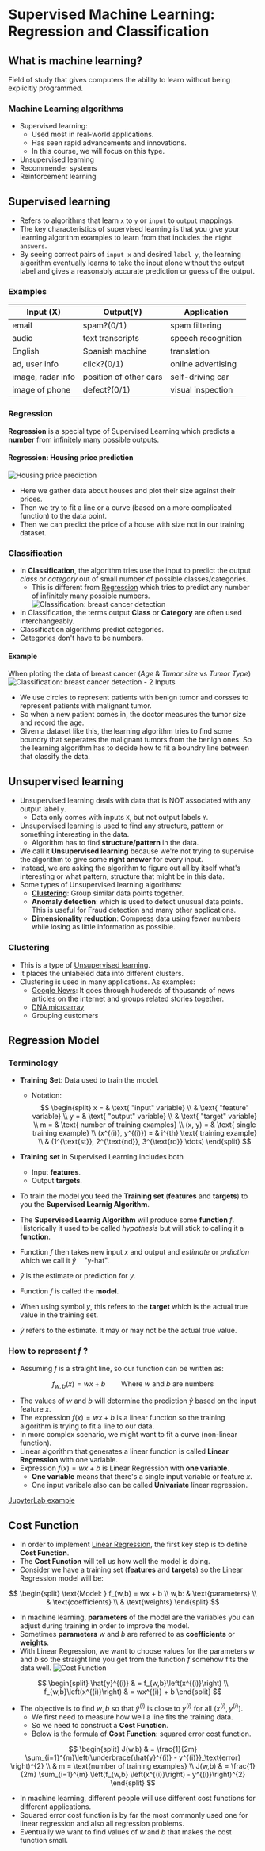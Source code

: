 # Supervised Machine Learning: Regression and Classification
## What is machine learning?
Field of study that gives computers the ability to learn without being explicitly programmed.
### Machine Learning algorithms
* Supervised learning: 
    * Used most in real-world applications.
    * Has seen rapid advancements and innovations.
    * In this course, we will focus on this type.
* Unsupervised learning
* Recommender systems
* Reinforcement learning
## Supervised learning
* Refers to algorithms that learn `x` to `y` or `input` to `output` mappings.  
* The key characteristics of supervised learning is that you give your learning algorithm examples to learn from that includes the `right answers`.  
* By seeing correct pairs of `input x` and desired `label y`, the learning algorithm eventually learns to take the input alone without the output label and gives a reasonably accurate prediction or guess of the output.
### Examples
Input (X) | Output(Y) | Application
----------|-----------|------------
email | spam?(0/1) | spam filtering
audio | text transcripts | speech recognition
English | Spanish machine | translation
ad, user info | click?(0/1) | online advertising
image, radar info | position of other cars | self-driving car
image of phone | defect?(0/1) | visual inspection

### Regression
**Regression** is a special type of Supervised Learning which predicts a **number** from infinitely many possible outputs.
#### Regression: Housing price prediction
![Housing price prediction](./images/regression-01.jpg)
* Here we gather data about houses and plot their size against their prices.
* Then we try to fit a line or a curve (based on a more complicated function) to the data point.
* Then we can predict the price of a house with size not in our training dataset.

### Classification
* In **Classification**, the algorithm tries use the input to predict the output _class_ or _category_ out of small number of possible classes/categories.
    * This is different from [Regression](#regression) which tries to predict any number of infinitely many possible numbers.
![Classification: breast cancer detection](./images/classification-01.jpg)
* In Classification, the terms output **Class** or **Category** are often used interchangeably.
* Classification algorithms predict categories.
* Categories don't have to be numbers.

#### Example
When ploting the data of breast cancer (_Age_ & _Tumor size_ vs _Tumor Type_)
![Classification: breast cancer detection - 2 Inputs](./images/classification-02.jpg)
* We use circles to represent patients with benign tumor and corsses to represent patients with malignant tumor.
* So when a new patient comes in, the doctor measures the tumor size and record the age.
* Given a dataset like this, the learning algorithm tries to find some boundry that seperates the malignant tumors from the benign ones. So the learning algorithm has to decide how to fit a boundry line between that classify the data.

## Unsupervised learning
* Unsupervised learning deals with data that is NOT associated with any output label `y`.
    * Data only comes with inputs `X`, but not output labels `Y`.
* Unsupervised learning is used to find any structure, pattern or something interesting in the data.
    * Algorithm has to find **structure/pattern** in the data.
* We call it **Unsupervised learning** because we're not trying to supervise the algorithm to give some **right answer** for every input.
* Instead, we are asking the algorithm to figure out all by itself what's interesting or what pattern, structure that might be in this data.
* Some types of Unsupervised learning algorithms:
    * [**Clustering**](#clustering): Group similar data points together.
    * **Anomaly detection**: which is used to detect unusual data points. This is useful for Fraud detection and many other applications.
    * **Dimensionality reduction**: Compress data using fewer numbers while losing as little information as possible.
### Clustering
* This is a type of [Unsupervised learning](#unsupervised-learning).
* It places the unlabeled data into different clusters.
* Clustering is used in many applications. As examples:
    * [Google News](https://news.google.com/): It goes through hudereds of thousands of news articles on the internet and groups related stories together.
    * [DNA microarray](https://en.wikipedia.org/wiki/DNA_microarray)
    * Grouping customers
## Regression Model
### Terminology
* **Training Set**: Data used to train the model.
    * Notation:
   $$
   \begin{split}
   x = & \text{ "input" variable} \\
   & \text{ "feature" variable} \\
   y = & \text{ "output" variable} \\
   & \text{ "target" variable} \\
   m = & \text{ number of training examples} \\
   (x, y) = & \text{ single training example} \\
   (x^{(i)}, y^{(i)}) = & i^{th} \text{ training example} \\
   & (1^{\text{st}}, 2^{\text{nd}}, 3^{\text{rd}} \dots)
   \end{split}
   $$

* **Training set** in Supervised Learning includes both
    * Input **features**.
    * Output **targets**.
* To train the model you feed the **Training set** (**features** and **targets**) to you the **Supervised Learnig Algorithm**.
* The **Supervised Learnig Algorithm** will produce some **function** $f$. Historically it used to be called _hypothesis_ but will stick to calling it a **function**.
* Function $f$ then takes new input $x$ and output and _estimate_ or _prdiction_ which we call it $\hat{y} \quad \text{"y-hat"}$.
* $\hat{y}$ is the estimate or prediction for $y$.
* Function $f$ is called the **model**.
* When using symbol $y$, this refers to the **target** which is the actual true value in the training set.
* $\hat{y}$ refers to the estimate. It may or may not be the actual true value.
### How to represent $f$ ?
* Assuming $f$ is a straight line, so our function can be written as:

$$
f_{w,b}(x) = wx + b \qquad \text{Where } w \text{ and } b \text{ are numbers}
$$

* The values of $w$ and $b$ will determine the prediction $\hat{y}$ based on the input feature $x$.
* The expression $f(x) = wx + b$ is a linear function so the training algorithm is trying to fit a line to our data.
* In more complex scenario, we might want to fit a curve (non-linear function).
* Linear algorithm that generates a linear function is called **Linear Regression** with one variable.
* Expression $f(x) = wx + b$ is Linear Regression with **one variable**.
    * **One variable** means that there's a single input variable or feature $x$.
    * One input varibale also can be called **Univariate** linear regression.

[JupyterLab example](./code/C1_W1_Lab02_Model_Representation_Soln.ipynb)

## Cost Function
* In order to implement [Linear Regression](#regression-model), the first key step is to define **Cost Function**.
* The **Cost Function** will tell us how well the model is doing.
* Consider we have a training set (**features** and **targets**) so the Linear Regression model will be:

$$
\begin{split}
\text{Model: } f_{w,b} = wx + b \\
w,b: & \text{parameters} \\
& \text{coefficients} \\
& \text{weights}
\end{split}
$$

* In machine learning, **parameters** of the model are the variables you can adjust during training in order to improve the model.
* Sometimes **parameters** $w$ and $b$ are referred to as **coefficients** or **weights**.
* With Linear Regression, we want to choose values for the parameters $w$ and $b$ so the straight line you get from the function $f$ somehow fits the data well.
![Cost Function](./images/cost-function-01.jpg)

$$
\begin{split}
\hat{y}^{(i)} & = f_{w,b}\left(x^{(i)}\right) \\
f_{w,b}\left(x^{(i)}\right) & = wx^{(i)} + b
\end{split}
$$

* The objective is to find $w,b$ so that $\hat{y}^{(i)}$ is close to $y^{(i)}$ for all $\left(x^{(i)}, y^{(i)}\right)$.
    * We first need to measure how well a line fits the training data.
    * So we need to construct a **Cost Function**.
    * Below is the formula of **Cost Function**: squared error cost function.

$$
\begin{split}
J(w,b) & = \frac{1}{2m} \sum_{i=1}^{m}\left(\underbrace{\hat{y}^{(i)} - y^{(i)}}_\text{error} \right)^{2} \\
& m = \text{number of training examples} \\
J(w,b) & = \frac{1}{2m} \sum_{i=1}^{m} \left(f_{w,b} \left(x^{(i)}\right) - y^{(i)}\right)^{2}
\end{split}
$$

* In machine learning, different people will use different cost functions for different applications.
* Squared error cost function is by far the most commonly used one for linear regression and also all regression problems.
* Eventually we want to find values of $w$ and $b$ that makes the cost function small.